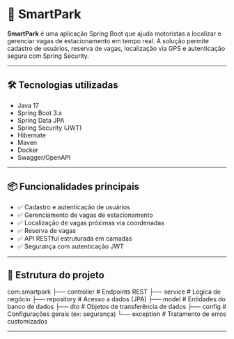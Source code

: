 # 🚗 SmartPark

**SmartPark** é uma aplicação Spring Boot que ajuda motoristas a localizar e gerenciar vagas de estacionamento em tempo real. A solução permite cadastro de usuários, reserva de vagas, localização via GPS e autenticação segura com Spring Security.

---

## 🛠️ Tecnologias utilizadas

- Java 17
- Spring Boot 3.x
- Spring Data JPA
- Spring Security (JWT)
- Hibernate
- Maven
- Docker
- Swagger/OpenAPI

---

## 📦 Funcionalidades principais

- ✅ Cadastro e autenticação de usuários
- ✅ Gerenciamento de vagas de estacionamento
- ✅ Localização de vagas próximas via coordenadas
- ✅ Reserva de vagas
- ✅ API RESTful estruturada em camadas
- ✅ Segurança com autenticação JWT

---

## 📁 Estrutura do projeto

com.smartpark
├── controller # Endpoints REST
├── service # Lógica de negócio
├── repository # Acesso a dados (JPA)
├── model # Entidades do banco de dados
├── dto # Objetos de transferência de dados
├── config # Configurações gerais (ex: segurança)
└── exception # Tratamento de erros customizados

---


